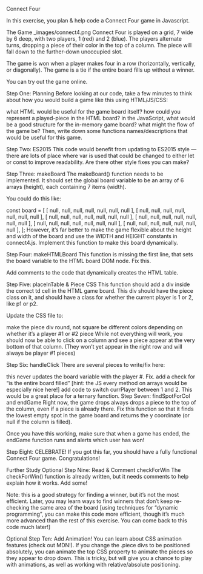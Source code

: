 Connect Four

In this exercise, you plan & help code a Connect Four game in Javascript.

The Game
_images/connect4.png
Connect Four is played on a grid, 7 wide by 6 deep, with two players, 1 (red) and 2 (blue). The players alternate turns, dropping a piece of their color in the top of a column. The piece will fall down to the further-down unoccupied slot.

The game is won when a player makes four in a row (horizontally, vertically, or diagonally). The game is a tie if the entire board fills up without a winner.

You can try out the game online.

Step One: Planning
Before looking at our code, take a few minutes to think about how you would build a game like this using HTML/JS/CSS:

what HTML would be useful for the game board itself?
how could you represent a played-piece in the HTML board?
in the JavaScript, what would be a good structure for the in-memory game board?
what might the flow of the game be?
Then, write down some functions names/descriptions that would be useful for this game.

Step Two: ES2015
This code would benefit from updating to ES2015 style — there are lots of place where var is used that could be changed to either let or const to improve readability. Are there other style fixes you can make?

Step Three: makeBoard
The makeBoard() function needs to be implemented. It should set the global board variable to be an array of 6 arrays (height), each containing 7 items (width).

You could do this like:

const board = [
  [ null, null, null, null, null, null, null ],
  [ null, null, null, null, null, null, null ],
  [ null, null, null, null, null, null, null ],
  [ null, null, null, null, null, null, null ],
  [ null, null, null, null, null, null, null ],
  [ null, null, null, null, null, null, null ],
];
However, it’s far better to make the game flexible about the height and width of the board and use the WIDTH and HEIGHT constants in connect4.js. Implement this function to make this board dynamically.

Step Four: makeHTMLBoard
This function is missing the first line, that sets the board variable to the HTML board DOM node. Fix this.

Add comments to the code that dynamically creates the HTML table.

Step Five: placeInTable & Piece CSS
This function should add a div inside the correct td cell in the HTML game board. This div should have the piece class on it, and should have a class for whether the current player is 1 or 2, like p1 or p2.

Update the CSS file to:

make the piece div round, not square
be different colors depending on whether it’s a player #1 or #2 piece
While not everything will work, you should now be able to click on a column and see a piece appear at the very bottom of that column. (They won’t yet appear in the right row and will always be player #1 pieces)

Step Six: handleClick
There are several pieces to write/fix here:

this never updates the board variable with the player #. Fix.
add a check for “is the entire board filled” [hint: the JS every method on arrays would be especially nice here!]
add code to switch currPlayer between 1 and 2. This would be a great place for a ternary function.
Step Seven: findSpotForCol and endGame
Right now, the game drops always drops a piece to the top of the column, even if a piece is already there. Fix this function so that it finds the lowest empty spot in the game board and returns the y coordinate (or null if the column is filled).

Once you have this working, make sure that when a game has ended, the endGame function runs and alerts which user has won!

Step Eight: CELEBRATE!
If you got this far, you should have a fully functional Connect Four game. Congratulations!

Further Study
Optional Step Nine: Read & Comment checkForWin
The checkForWin() function is already written, but it needs comments to help explain how it works. Add some!

Note: this is a good strategy for finding a winner, but it’s not the most efficient. Later, you may learn ways to find winners that don’t keep re-checking the same area of the board [using techniques for “dynamic programming”, you can make this code more efficient, though it’s much more advanced than the rest of this exercise. You can come back to this code much later!]

Optional Step Ten: Add Animation!
You can learn about CSS animation features (check out MDN!). If you change the .piece divs to be positioned absolutely, you can animate the top CSS property to animate the pieces so they appear to drop down. This is tricky, but will give you a chance to play with animations, as well as working with relative/absolute positioning.